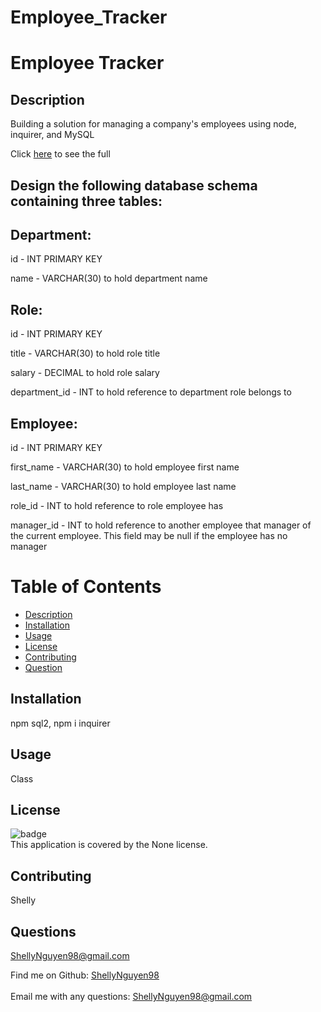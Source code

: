 # Employee_Tracker

<h1> Employee Tracker </h1>

 ## Description
 Building a solution for managing a company's employees using node, inquirer, and MySQL

 
Click [here](clip/EmployeeTracker.webm) to see the full 
## Design the following database schema containing three tables:

## Department:


id - INT PRIMARY KEY

name - VARCHAR(30) to hold department name



## Role:


id - INT PRIMARY KEY

title -  VARCHAR(30) to hold role title

salary -  DECIMAL to hold role salary

department_id -  INT to hold reference to department role belongs to


## Employee:


id - INT PRIMARY KEY

first_name - VARCHAR(30) to hold employee first name

last_name - VARCHAR(30) to hold employee last name

role_id - INT to hold reference to role employee has

manager_id - INT to hold reference to another employee that manager of the current employee. This field may be null if the employee has no manager
 # Table of Contents
 - [Description](#description)
 - [Installation](#installation)
 - [Usage](#usage)
 - [License](#license)
 - [Contributing](#contributing)
 - [Question](#userName)

  ## Installation 
  npm sql2, npm i inquirer 

  ## Usage
  Class

  ## License
  ![badge](https://img.shields.io/badge/license-None-blue.svg)<br/>
  This application is covered by the None license.

  ## Contributing
  Shelly

  ## Questions
  ShellyNguyen98@gmail.com 


Find me on Github: [ShellyNguyen98](https://github.com/ShellyNguyen98) <br />
<br />
Email me with any questions: ShellyNguyen98@gmail.com<br /><br />

